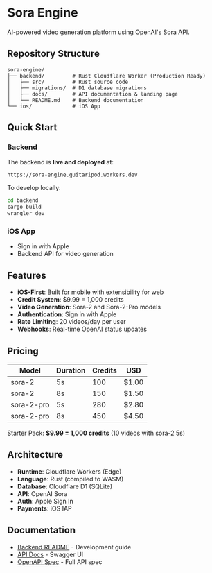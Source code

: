 # Sora Engine

AI-powered video generation platform using OpenAI's Sora API.

## Repository Structure

```
sora-engine/
├── backend/         # Rust Cloudflare Worker (Production Ready)
│   ├── src/         # Rust source code
│   ├── migrations/  # D1 database migrations
│   ├── docs/        # API documentation & landing page
│   └── README.md    # Backend documentation
└── ios/             # iOS App
```

## Quick Start

### Backend

The backend is **live and deployed** at:
```
https://sora-engine.guitaripod.workers.dev
```

To develop locally:
```bash
cd backend
cargo build
wrangler dev
```

### iOS App

- Sign in with Apple
- Backend API for video generation

## Features

- **iOS-First**: Built for mobile with extensibility for web
- **Credit System**: $9.99 = 1,000 credits
- **Video Generation**: Sora-2 and Sora-2-Pro models
- **Authentication**: Sign in with Apple
- **Rate Limiting**: 20 videos/day per user
- **Webhooks**: Real-time OpenAI status updates

## Pricing

| Model | Duration | Credits | USD |
|-------|----------|---------|-----|
| sora-2 | 5s | 100 | $1.00 |
| sora-2 | 8s | 150 | $1.50 |
| sora-2-pro | 5s | 280 | $2.80 |
| sora-2-pro | 8s | 450 | $4.50 |

Starter Pack: **$9.99 = 1,000 credits** (10 videos with sora-2 5s)

## Architecture

- **Runtime**: Cloudflare Workers (Edge)
- **Language**: Rust (compiled to WASM)
- **Database**: Cloudflare D1 (SQLite)
- **API**: OpenAI Sora
- **Auth**: Apple Sign In
- **Payments**: iOS IAP

## Documentation

- [Backend README](backend/README.md) - Development guide
- [API Docs](https://sora-engine.guitaripod.workers.dev/docs) - Swagger UI
- [OpenAPI Spec](https://sora-engine.guitaripod.workers.dev/openapi.yaml) - Full API spec
